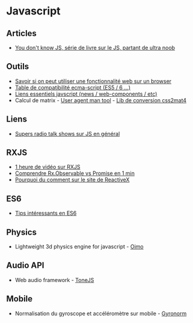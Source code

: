 # Javascript



## Articles
- [You don't know JS, série de livre sur le JS, partant de ultra noob](https://github.com/getify/You-Dont-Know-JS)

## Outils
- [Savoir si on peut utiliser une fonctionnalité web sur un browser](http://caniuse.com/)
- [Table de compatibilité ecma-script (ES5 / 6 ...)](http://kangax.github.io/compat-table/es5/)
- [Liens essentiels javscript (news / web-components / etc)](https://github.com/ericelliott/essential-javascript-links)
- Calcul de matrix - [User agent man tool](http://www.useragentman.com/matrix/) - [Lib de conversion css2mat4](https://github.com/Jam3/css-transform-to-mat4)

## Liens
- [Supers radio talk shows sur JS en général](https://devchat.tv/js-jabber/)


## RXJS
- [1 heure de vidéo sur RXJS](https://www.youtube.com/watch?v=QhjALubBQPg)
- [Comprendre Rx.Observable vs Promise en 1 min](https://egghead.io/lessons/rxjs-rxjs-observables-vs-promises)
- [Pourquoi du comment sur le site de ReactiveX](http://reactivex.io/intro.html)

## ES6
- [Tips intéressants en ES6](http://www.2ality.com/2016/05/six-nifty-es6-tricks.html)


## Physics
- Lightweight 3d physics engine for javascript - [Oimo](https://github.com/lo-th/Oimo.js/)

## Audio API
- Web audio framework - [ToneJS](https://github.com/Tonejs/Tone.js)

## Mobile
- Normalisation du gyroscope et accéléromètre sur mobile - [Gyronorm](https://github.com/dorukeker/gyronorm.js)
